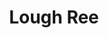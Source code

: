 ---
title: "Lough Ree"
address: "The Central Fisheries Board, Unit 4, Swords Business Campus, Balheary Road, Swords, Dublin"
tel: "+353 (0)1 8842 600"
county: "Dublin"
category: "Angling"
type: "Content"
lat: "53.51365280151367"
lng: "-7.977115154266357"
---